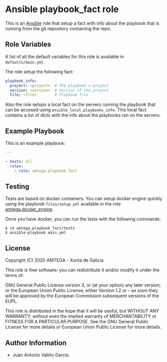 # Ansible playbook_fact role

This is an [Ansible](http://www.ansible.com) role that setup a fact with info about the playbook that is running from the git repository containing the repo.

## Role Variables

A list of all the default variables for this role is available in `defaults/main.yml`.

The role setup the following fact:

```yaml
playbook_info:
  project: <project>  # The playbook's project
  version: <version>  # Version of the project
  file: <file>        # Playbook file
```

Also the role setups a local fact on the servers running the playbook that can be accesed using `ansible_local.playbooks_info`. This local fact contains a list of dicts with the info about the playbooks ran on the servers.

## Example Playbook

This is an example playbook:

```yaml
---

- hosts: all
  roles:
    - role: amtega.playbook_fact
```

## Testing

Tests are based on docker containers. You can setup docker engine quickly using the playbook `files/setup.yml` available in the role [amtega.docker_engine](https://galaxy.ansible.com/amtega/docker_engine).

Once you have docker, you can run the tests with the following commands:

```shell
$ cd amtega.playbook_fact/tests
$ ansible-playbook main.yml
```

## License

Copyright (C) 2020 AMTEGA - Xunta de Galicia

This role is free software: you can redistribute it and/or modify it under the terms of:

GNU General Public License version 3, or (at your option) any later version; or the European Union Public License, either Version 1.2 or – as soon they will be approved by the European Commission ­subsequent versions of the EUPL.

This role is distributed in the hope that it will be useful, but WITHOUT ANY WARRANTY; without even the implied warranty of MERCHANTABILITY or FITNESS FOR A PARTICULAR PURPOSE.  See the GNU General Public License for more details or European Union Public License for more details.

## Author Information

- Juan Antonio Valiño García.
